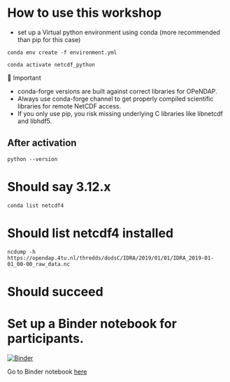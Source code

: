 # How to use this workshop

- set up a Virtual python environment using conda (more recommended than pip for this case)

`conda env create -f environment.yml `

`conda activate netcdf_python`

🚨 Important
-  conda-forge versions are built against correct libraries for OPeNDAP.
- Always use conda-forge channel to get properly compiled scientific libraries for remote NetCDF access.
- If you only use pip, you risk missing underlying C libraries like libnetcdf and libhdf5.

## After activation

`python --version`
# Should say 3.12.x

`conda list netcdf4`
# Should list netcdf4 installed

`ncdump -h https://opendap.4tu.nl/thredds/dodsC/IDRA/2019/01/01/IDRA_2019-01-01_00-00_raw_data.nc`
# Should succeed

# Set up a Binder notebook for participants. 


[![Binder](https://mybinder.org/badge_logo.svg)](https://mybinder.org/v2/gh/leilaicruz/Interoperability_workshop_domain_specific/HEAD?labpath=participants_live_code.ipynb)



Go to Binder notebook [here](https://mybinder.org/v2/gh/leilaicruz/Interoperability_workshop_domain_specific/ef45d7c58253be63a43dd08a7f18135c83a30965?urlpath=lab%2Ftree%2Fparticipants_live_code.ipynb)
